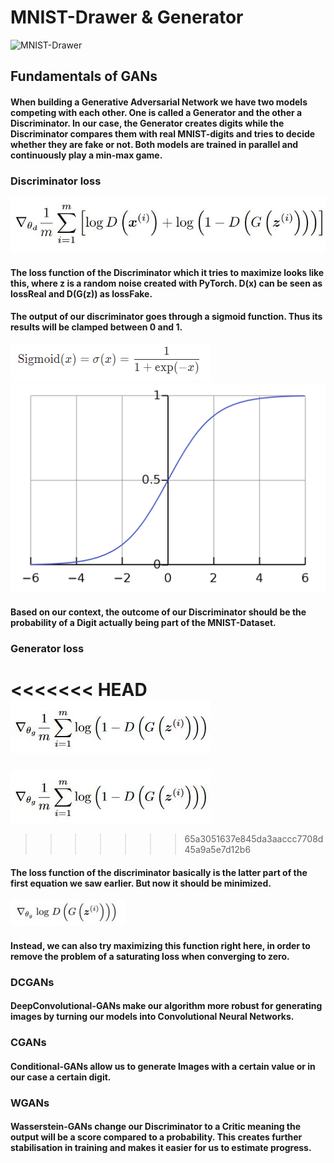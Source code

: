 # MNIST-Drawer & Generator

![MNIST-Drawer](https://robertfoerster.com/images/MNIST-Drawer.png)

## Fundamentals of GANs
#### When building a Generative Adversarial Network we have two models competing with each other. One is called a Generator and the other a Discriminator. In our case, the Generator creates digits while the Discriminator compares them with real MNIST-digits and tries to decide whether they are fake or not. Both models are trained in parallel and continuously play a min-max game.

### Discriminator loss
![DISC](GANs/assets/discriminatorloss.JPG)

#### The loss function of the Discriminator which it tries to maximize looks like this, where z is a random noise created with PyTorch. D(x) can be seen as lossReal and D(G(z)) as lossFake.
#### The output of our discriminator goes through a sigmoid function. Thus its results will be clamped between 0 and 1.
![sigmoid](GANs/assets/sigmoid.png)
![sigmoid-graph](GANs/assets/sigmoidGraph.png)

#### Based on our context, the outcome of our Discriminator should be the probability of a Digit actually being part of the MNIST-Dataset. 

### Generator loss

<<<<<<< HEAD
![GEN](GANs/assets/generatorloss.jpg)
=======
![GEN](assets/generatorLoss.jpg)
>>>>>>> 65a3051637e845da3aaccc7708d45a9a5e7d12b6

#### The loss function of the discriminator basically is the latter part of the first equation we saw earlier. But now it should be minimized.

![GEN1](GANs/assets/generatorloss1.jpeg)

#### Instead, we can also try maximizing this function right here, in order to remove the problem of a saturating loss when converging to zero.

### DCGANs
#### DeepConvolutional-GANs make our algorithm more robust for generating images by turning our models into Convolutional Neural Networks.

### CGANs
#### Conditional-GANs allow us to generate Images with a certain value or in our case a certain digit.

### WGANs
#### Wasserstein-GANs change our Discriminator to a Critic meaning the output will be a score compared to a probability. This creates further stabilisation in training and makes it easier for us to estimate progress.